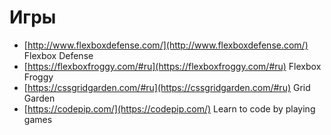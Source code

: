# Игры

- [http://www.flexboxdefense.com/](http://www.flexboxdefense.com/) Flexbox Defense
- [https://flexboxfroggy.com/#ru](https://flexboxfroggy.com/#ru) Flexbox Froggy
- [https://cssgridgarden.com/#ru](https://cssgridgarden.com/#ru) Grid Garden
- [https://codepip.com/](https://codepip.com/) Learn to code by playing games
